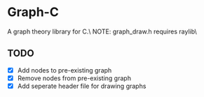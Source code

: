 # Graph-C
A graph theory library for C.\\
NOTE: graph_draw.h requires raylib\\
## TODO
- [X] Add nodes to pre-existing graph
- [X] Remove nodes from pre-existing graph
- [X] Add seperate header file for drawing graphs